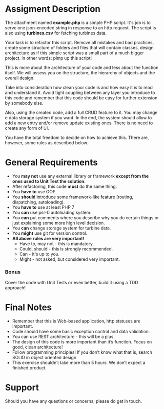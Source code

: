 # Assigment Description

The attachment named __example.php__ is a simple PHP script. It's job is to serve one json-encoded string in response to
 an http request. The script is also using __turbines.csv__ for fetching turbines data.

Your task is to refactor this script. Remove all mistakes and bad practices, create some structure of folders and files that will contain classes, design architecture as if this simple script was a small part of a much bigger project. In other words: pimp up this script!

This is more about the architecture of your code and less about the function itself. We will assess you on the structure, the hierarchy of objects and the overall design.

Take into consideration how clean your code is and how easy it is to read and understand it. Avoid tight coupling between any layer you introduce to this code and remember that this code should be easy for further extension by somebody else.

Also, using the created code, add a full CRUD feature to it. You may change e data storage system if you want. In the end, the system should allow to add a new entry and/or remove update existing ones. There is no need to create any form of UI.

You have the total freedom to decide on how to achieve this. There are, however, some rules as described below.

# General Requirements

* You __may not__ use any external library or framework __except from the ones used to Unit Test the solution__.
* After refactoring, this code __must__ do the same thing.
* You __have to__ use OOP.
* You __should__ introduce some framework-like feature (routing, dispatching, autoloading).
* You __have to__ use at least PHP 7
* You __can__ use psr-0 autoloading system.
* You __can__ put comments where you describe why you do certain things or just explaining some more high level decision.
* You __can__ change storage system for turbine data.
* You __might__ use git for version control.
* __All above rules are very important!__
  * Have to, may not - this is mandatory.
  * Could, should - this is strongly recommended.
  * Can - it's up to you.
  * Might - not asked, but considered very important.

### Bonus

Cover the code with Unit Tests or even better, build it using a TDD approach!

# Final Notes

* Remember that this is Web-based application, http statuses are important.
* Code should have some basic exception control and data validation.
* You can use REST architecture - this will be a plus.
* The design of this code is more important than it’s function. Focus on good, clean architecture!
* Follow programming principles! If you don’t know what that is, search SOLID in object oriented design.
* This exercise shouldn’t take more than 5 hours. We don’t expect a finished product.


# Support

Should you have any questions or concerns, please do get in touch.

